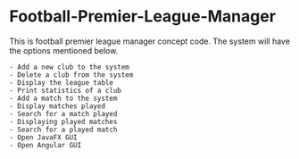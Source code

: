 # Football-Premier-League-Manager
This is football premier league manager concept code. The system will have the options mentioned below.


    - Add a new club to the system
    - Delete a club from the system
    - Display the league table
    - Print statistics of a club
    - Add a match to the system
    - Display matches played
    - Search for a match played
    - Displaying played matches
    - Search for a played match
    - Open JavaFX GUI
    - Open Angular GUI
    


    
